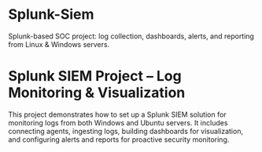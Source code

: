 # Splunk-Siem
Splunk-based SOC project: log collection, dashboards, alerts, and reporting from Linux &amp; Windows servers.

# Splunk SIEM Project – Log Monitoring & Visualization

This project demonstrates how to set up a Splunk SIEM solution for monitoring logs from both Windows and Ubuntu servers. It includes connecting agents, ingesting logs, building dashboards for visualization, and configuring alerts and reports for proactive security monitoring.
